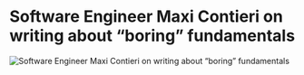 # Software Engineer Maxi Contieri on writing about “boring” fundamentals

![Software Engineer Maxi Contieri on writing about “boring” fundamentals](Software%20Engineer%20Maxi%20Contieri%20on%20writing%20about%20“boring”%20fundamentals.gif)
